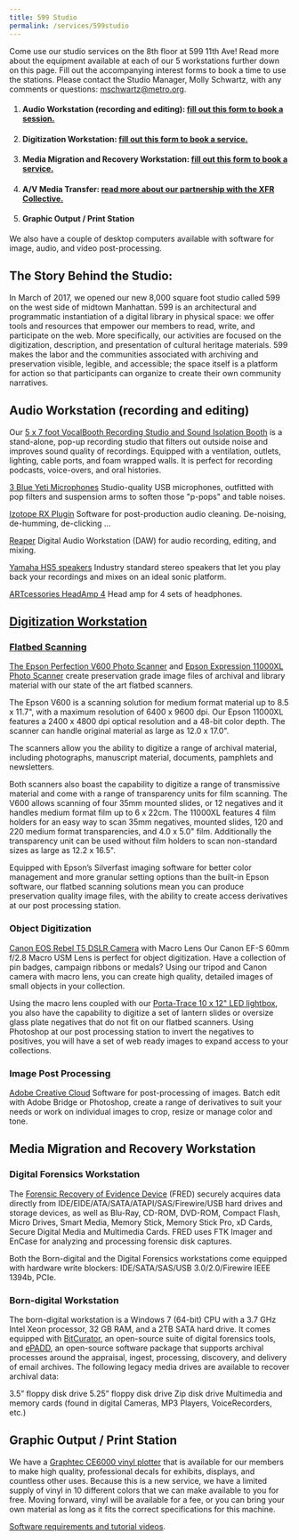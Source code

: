 ```yaml
---
title: 599 Studio
permalink: /services/599studio
---
```

Come use our studio services on the 8th floor at 599 11th Ave! Read more about the equipment available at each of our 5 workstations further down on this page. Fill out the accompanying interest forms to book a time to use the stations. Please contact the Studio Manager, Molly Schwartz, with any comments or questions: mschwartz@metro.org.

1. #### Audio Workstation (recording and editing): [fill out this form to book a session.](https://airtable.com/embed/shrI3cJL6NSHh4uiv?backgroundColor=cyan) 

2. #### Digitization Workstation: [fill out this form to book a service.](https://airtable.com/embed/shr4tXGpVx7db0FcI?backgroundColor=cyan)

3. #### Media Migration and Recovery Workstation: [fill out this form to book a service.](https://airtable.com/embed/shr2aXLzQoqNIsrQ0?backgroundColor=cyan) 

4. #### A/V Media Transfer: [read more about our partnership with the XFR Collective.](http://metro.org/news/METRO-AND-XFR-COLLECTIVE-NEW-PARTNERSHIP)

5. #### Graphic Output / Print Station

We also have a couple of desktop computers available with software for image, audio, and video post-processing.

## The Story Behind the Studio:

In March of 2017, we opened our new 8,000 square foot studio called 599 on the west side of midtown Manhattan. 599 is an architectural and programmatic instantiation of a digital library in physical space: we offer tools and resources that empower our members to read, write, and participate on the web. More specifically, our activities are focused on the digitization, description, and presentation of cultural heritage materials. 599 makes the labor and the communities associated with archiving and preservation visible, legible, and accessible; the space itself is a platform for action so that participants can organize to create their own community narratives. 

<a name="#audio"></a>

## Audio Workstation (recording and editing)

Our [5 x 7 foot VocalBooth Recording Studio and Sound Isolation Booth](http://www.vocalbooth.com/)
is a stand-alone, pop-up recording studio that filters out outside noise and improves sound quality of recordings. Equipped with a ventilation, outlets, lighting, cable ports, and foam wrapped walls. It is perfect for recording podcasts, voice-overs, and oral histories. 

[3 Blue Yeti Microphones](http://www.bluemic.com/products/yeti/)
Studio-quality USB microphones, outfitted with pop filters and suspension arms to soften those "p-pops" and table noises.

[Izotope RX Plugin](https://www.izotope.com/en/products/repair-and-edit/rx-plug-in-pack.html)
Software for post-production audio cleaning. De-noising, de-humming, de-clicking ...

[Reaper](http://www.reaper.fm/)
Digital Audio Workstation (DAW) for audio recording, editing, and mixing.

[Yamaha HS5 speakers](https://usa.yamaha.com/products/proaudio/speakers/hs_series/index.html)
Industry standard stereo speakers that let you play back your recordings and mixes on an ideal sonic platform.

[ARTcessories HeadAmp 4](http://artproaudio.com/headphone_amps/product/headamp_4/) 
Head amp for 4 sets of headphones.

<a href="digitization-workstation"/>

## Digitization Workstation

### Flatbed Scanning 
[The Epson Perfection V600 Photo Scanner](https://epson.com/For-Home/Scanners/Photo/Epson-Perfection-V600-Photo-Scanner/p/B11B198011) and [Epson Expression 11000XL Photo Scanner](https://epson.com/For-Work/Scanners/Photo-and-Graphics/Epson-Expression-11000XL--Photo-Scanner/p/E11000XL-PH)
create preservation grade image files of archival and library material with our state of the art flatbed scanners.

The Epson V600 is a scanning solution for medium format material up to 8.5 x 11.7", with a maximum resolution of 6400 x 9600 dpi. Our Epson 11000XL features a 2400 x 4800 dpi optical resolution and a 48-bit color depth. The scanner can handle original material as large as 12.0 x 17.0". 

The scanners allow you the ability to digitize a range of archival material, including photographs, manuscript material, documents, pamphlets and newsletters. 

Both scanners also boast the capability to digitize a range of transmissive material and come with a range of transparency units for film scanning. The V600 allows scanning of four 35mm mounted slides, or 12 negatives and it handles medium format film up to 6 x 22cm. The 11000XL features 4 film holders for an easy way to scan 35mm negatives, mounted slides, 120 and 220 medium format transparencies, and 4.0 x 5.0" film. Additionally the transparency unit can be used without film holders to scan non-standard sizes as large as 12.2 x 16.5".

Equipped with Epson’s Silverfast imaging software for better color management and more granular setting options than the built-in Epson software, our flatbed scanning solutions mean you can produce preservation quality image files, with the ability to create access derivatives at our post processing station.

### Object Digitization
[Canon EOS Rebel T5 DSLR Camera](https://www.bhphotovideo.com/c/product/1030209-REG/canon_9126b003_eos_a_rebel_t5_dslr.html) with Macro Lens
Our Canon EF-S 60mm f/2.8 Macro USM Lens is perfect for object digitization. Have a collection of pin badges, campaign ribbons or medals? Using our tripod and Canon camera with macro lens, you can create high quality, detailed images of small objects in your collection.

Using the macro lens coupled with our [Porta-Trace 10 x 12" LED lightbox](https://www.amazon.com/Porta-Trace-12-inches-Stainless-Lightbox/dp/B0002GRL9U), you also have the capability to digitize a set of lantern slides or oversize glass plate negatives that do not fit on our flatbed scanners. Using Photoshop at our post processing station to invert the negatives to positives, you will have a set of web ready images to expand access to your collections. 

### Image Post Processing
[Adobe Creative Cloud](http://www.adobe.com/creativecloud.html)
Software for post-processing of images. Batch edit with Adobe Bridge or Photoshop, create a range of derivatives to suit your needs or work on individual images to crop, resize or manage color and tone. 

## Media Migration and Recovery Workstation

### Digital Forensics Workstation

The [Forensic Recovery of Evidence Device](https://www.digitalintelligence.com/products/fred/) (FRED) securely acquires data directly from IDE/EIDE/ATA/SATA/ATAPI/SAS/Firewire/USB hard drives and storage devices, as well as Blu-Ray, CD-ROM, DVD-ROM, Compact Flash, Micro Drives, Smart Media, Memory Stick, Memory Stick Pro, xD Cards, Secure Digital Media and Multimedia Cards. FRED uses FTK Imager and EnCase for analyzing and processing forensic disk captures.

Both the Born-digital and the Digital Forensics workstations come equipped with hardware write blockers: IDE/SATA/SAS/USB 3.0/2.0/Firewire IEEE 1394b, PCIe.

### Born-digital Workstation

The born-digital workstation is a Windows 7 (64-bit) CPU with a 3.7 GHz Intel Xeon processor, 32 GB RAM, and a 2TB SATA hard drive. It comes equipped with [BitCurator](https://www.bitcurator.net/), an open-source suite of digital forensics tools, and [ePADD](http://epadd.stanford.edu/epadd/collections), an open-source software package that supports archival processes around the appraisal, ingest, processing, discovery, and delivery of email archives. The following legacy media drives are available to recover archival data:

3.5” floppy disk drive
5.25” floppy disk drive
Zip disk drive
Multimedia and memory cards (found in digital Cameras, MP3 Players, VoiceRecorders, etc.)

## Graphic Output / Print Station

We have a [Graphtec CE6000 vinyl plotter](http://www.graphtecamerica.com/graphtec-america-products-cutting-plotters-ce6000-4060120-professional-performance) that is available for our members to make high quality, professional decals for exhibits, displays, and countless other uses. Because this is a new service, we have a limited supply of vinyl in 10 different colors that we can make available to you for free. Moving forward, vinyl will be available for a fee, or you can bring your own material as long as it fits the correct specifications for this machine.

[Software requirements and tutorial videos](/vinyl).


